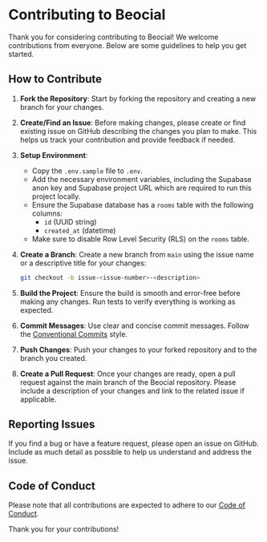 # Contributing to Beocial

Thank you for considering contributing to Beocial! We welcome contributions from everyone. Below are some guidelines to help you get started.

## How to Contribute

1. **Fork the Repository**: Start by forking the repository and creating a new branch for your changes.

2. **Create/Find an Issue**: Before making changes, please create or find existing issue on GitHub describing the changes you plan to make. This helps us track your contribution and provide feedback if needed.

3. **Setup Environment**: 
   - Copy the `.env.sample` file to `.env`.
   - Add the necessary environment variables, including the Supabase anon key and Supabase project URL which are required to run  this project locally.
   - Ensure the Supabase database has a `rooms` table with the following columns:
     - `id` (UUID string)
     - `created_at` (datetime)
   - Make sure to disable Row Level Security (RLS) on the `rooms` table.

4. **Create a Branch**: Create a new branch from `main` using the issue name or a descriptive title for your changes:
   ```bash
   git checkout -b issue-<issue-number>-<description>
   ```

5. **Build the Project**: Ensure the build is smooth and error-free before making any changes. Run tests to verify everything is  working as expected.

6. **Commit Messages**: Use clear and concise commit messages. Follow the [Conventional Commits](https://www.conventionalcommits.org/) style.

7. **Push Changes**: Push your changes to your forked repository and to the branch you created.

8. **Create a Pull Request**: Once your changes are ready, open a pull request against the main branch of the Beocial repository. Please include a description of your changes and link to the related issue if applicable.

## Reporting Issues

If you find a bug or have a feature request, please open an issue on GitHub. Include as much detail as possible to help us understand and address the issue.

## Code of Conduct

Please note that all contributions are expected to adhere to our [Code of Conduct](CODE_OF_CONDUCT.md).

Thank you for your contributions!